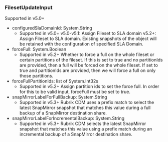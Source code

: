 ### FilesetUpdateInput
Supported in v5.0+

- configuredSlaDomainId: System.String
  - Supported in v5.0+
v5.0-v5.1: Assign Fileset to SLA domain
v5.2+: Assign Fileset to SLA domain. Existing snapshots of the object will be retained with the configuration of specified SLA Domain.
- forceFull: System.Boolean
  - Supported in v5.2+
Whether to force a full on the whole fileset or certain partitions of the fileset. If this is set to true and no partitionIds are provided, then a full will be forced on the whole fileset. If set to true and partitionIds are provided, then we will force a full on only those partitions.
- forceFullPartitionIds: list of System.Int32s
  - Supported in v5.2+
Assign partition ids to set the force full. In order for this to be valid input, forceFull must be set to true.
- snapMirrorLabelForFullBackup: System.String
  - Supported in v5.3+
Rubrik CDM uses a prefix match to select the latest SnapMirror snapshot that matches this value during a full backup of a SnapMirror destination share.
- snapMirrorLabelForIncrementalBackup: System.String
  - Supported in v5.3+
Rubrik CDM selects the latest SnapMirror snapshot that matches this value using a prefix match during an incremental backup of a SnapMirror destination share.
